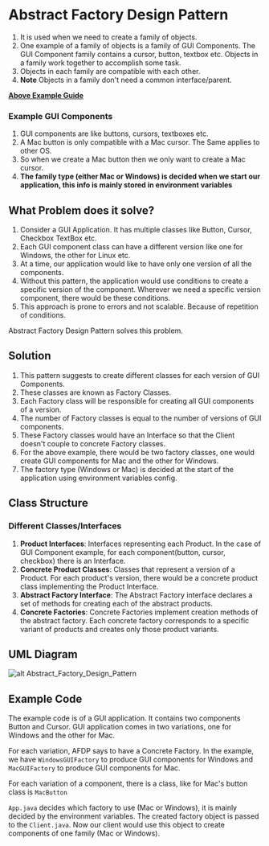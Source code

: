 # Abstract Factory Design Pattern
1. It is used when we need to create a family of objects.
2. One example of a family of objects is a family of GUI Components. The GUI Component family contains a cursor, button, textbox etc. Objects in a family work together to accomplish some task. 
3. Objects in each family are compatible with each other.
4. **Note** Objects in a family don't need a common interface/parent.

[**Above Example Guide**](#example-code)

### Example GUI Components
1. GUI components are like buttons, cursors, textboxes etc.
2. A Mac button is only compatible with a Mac cursor. The Same applies to other OS.
3. So when we create a Mac button then we only want to create a Mac cursor.
4. **The family type (either Mac or Windows) is decided when we start our application, this info is mainly stored in environment variables**

## What Problem does it solve?
1. Consider a GUI Application. It has multiple classes like Button, Cursor, Checkbox TextBox etc.
2. Each GUI component class can have a different version like one for Windows, the other for Linux etc.
3. At a time, our application would like to have only one version of all the components.
4. Without this pattern, the application would use conditions to create a specific version of the component. Wherever we need a specific version component, there would be these conditions.
5. This approach is prone to errors and not scalable. Because of repetition of conditions.

Abstract Factory Design Pattern solves this problem.

## Solution
1. This pattern suggests to create different classes for each version of GUI Components.
2. These classes are known as Factory Classes.
3. Each Factory class will be responsible for creating all GUI components of a version.
4. The number of Factory classes is equal to the number of versions of GUI components.
5. These Factory classes would have an Interface so that the Client doesn't couple to concrete Factory classes.
6. For the above example, there would be two factory classes, one would create GUI components for Mac and the other for Windows.
7. The factory type (Windows or Mac) is decided at the start of the application using environment variables config.


## Class Structure

### Different Classes/Interfaces
1. **Product Interfaces**: Interfaces representing each Product. In the case of GUI Component example, for each component(button, cursor, checkbox) there is an Interface.
2. **Concrete Product Classes**: Classes that represent a version of a Product. For each product's version, there would be a concrete product class implementing the Product Interface.
4. **Abstract Factory Interface**: The Abstract Factory interface declares a set of methods for creating each of the abstract products.
5. **Concrete Factories**: Concrete Factories implement creation methods of the abstract factory. Each concrete factory corresponds to a specific variant of products and creates only those product variants.

## UML Diagram
![alt Abstract_Factory_Design_Pattern](<Screenshot 2024-04-26 at 9.44.45 PM.png>)

## Example Code
The example code is of a GUI application. It contains two components Button and Cursor. GUI application comes in two variations, one for Windows and the other for Mac.

For each variation, AFDP says to have a Concrete Factory. In the example, we have `WindowsGUIFactory` to produce GUI components for Windows and `MacGUIFactory` to produce GUI components for Mac.

For each variation of a component, there is a class, like for Mac's button class is `MacButton`

`App.java` decides which factory to use (Mac or Windows), it is mainly decided by the environment variables. The created factory object is passed to the `Client.java`.
Now our client would use this object to create components of one family (Mac or Windows).
